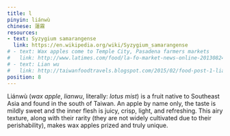 ```yaml
---
title: l
pinyin: liánwù
chinese: 蓮霧
resources: 
- text: Syzygium samarangense
  link: https://en.wikipedia.org/wiki/Syzygium_samarangense
# - text: Wax apples come to Temple City, Pasadena farmers markets
#   link: http://www.latimes.com/food/la-fo-market-news-online-20130824-story.html
# - text: Lian wu
#   link: http://taiwanfoodtravels.blogspot.com/2015/02/food-post-1-lian-wu-lit-lotus-mist.html
position: 8
---
```


Liánwù (*wax apple*, *lianwu*, literally: *lotus mist*) is a fruit native to Southeast Asia and found in the south of Taiwan. An apple by name only, the taste is mildly sweet and the inner flesh is juicy, crisp, light, and refreshing. This airy texture, along with their rarity (they are not widely cultivated due to their perishability), makes wax apples prized and truly unique.

<!-- 
- native to Southeast Asia
- thin, delicate skin
- Wax apple can host exotic fruit flies, so agricultural regulations prohibit its importation into the United States.
- but rarely found in US.
- looks like it was made of wax on outside
- inside is crisp but oddly spongy, juicy white flesh
- flavor slightly sweet, mild, refreshing
- crisp, refreshing, light
- liquid-to-flesh ratio of the wax apple is comparable to a watermelon
- the wax apple's flesh has a very loose weave
- The very middle holds a seed situated in a sort of cotton-candy-like mesh

The taste is light, sweet, but the texture is the strangest part. It seems as though the mountainous mist in which it was bathed crystolized into its present form-- something between styrofoam and cantaloupe.  A third of it seems to be air, and as that goes, you seem to be able to indefinitely eat them without getting too full, like a fruit from paradise that never becomes unsatisfying. 
-->